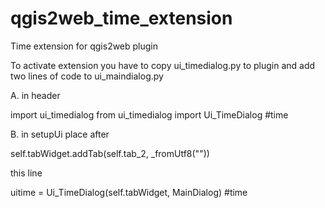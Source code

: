 # qgis2web_time_extension
Time extension for qgis2web plugin

To activate extension you have to copy ui_timedialog.py to plugin
and add two lines of code to ui_maindialog.py

A. in header 

import ui_timedialog from ui_timedialog import Ui_TimeDialog #time

B. in setupUi place after 

self.tabWidget.addTab(self.tab_2, _fromUtf8(""))

this line

uitime = Ui_TimeDialog(self.tabWidget, MainDialog) #time
